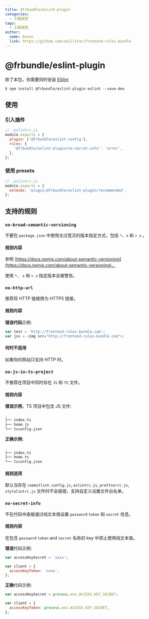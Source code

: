 ```yaml
---
title: @frbundle/eslint-plugin
categories:
  - 工程规范
tags:
  - 工程规范
author:
  name: Anson
  link: https://github.com/skillstar/frontend-rules-bundle
---
```


# @frbundle/eslint-plugin

除了本包，你需要同时安装 [ESlint](https://eslint.org/)

```shell
$ npm install @frbundle/eslint-plugin eslint --save-dev
```

## 使用

### 引入插件

```js
// .eslintrc.js
module.exports = {
  plugin: ['@frbundle/eslint-config'],
  rules: {
    '@frbundle/eslint-plugin/no-secret-info': 'error',
  },
};
```

### 使用 presets

```js
// .eslintrc.js
module.exports = {
  extends: 'plugin:@frbundle/eslint-plugin/recommended',
};
```

## 支持的规则

### `no-broad-semantic-versioning`

不要在 `package.json` 中使用太过宽泛的版本指定方式，包括 `*`、`x` 和 `> x` 。

#### 规则内容

参照 [https://docs.npmjs.com/about-semantic-versioning](https://docs.npmjs.com/about-semantic-versioning)。

使用 `*`、 `x` 和 `> x` 指定版本会被警告。

### `no-http-url`

推荐将 HTTP 链接换为 HTTPS 链接。

#### 规则内容

**错误代码**示例:

```js
var test = 'http://frontend-rules-bundle.com';
var jsx = <img src="http://frontend-rules-bundle.com">;
```

#### 何时不适用

如果你的网站只支持 HTTP 时。

### `no-js-in-ts-project`

不推荐在项目中同时存在 `JS` 和 `TS` 文件。

#### 规则内容

**错误示例**，TS 项目中包含 JS 文件:

```Bash
.
├── index.ts
├── home.js
└── tsconfig.json
```

**正确示例**:

```Bash
.
├── index.ts
├── home.ts
└── tsconfig.json
```

#### 规则选项

默认当存在 `commitlint.config.js`, `eslintrc.js`, `prettierrc.js`, `stylelintrc.js` 文件时不会报错，支持自定义设置文件白名单。

### `no-secret-info`

不在代码中直接通过纯文本值设置 `password` `token` 和 `secret` 信息。

#### 规则内容

在包含 `password` `token` and `secret` 名称的 key 中禁止使用纯文本值。

**错误**代码示例:

```js
var accessKeySecret = 'xxxx';

var client = {
  accessKeyToken: 'xxxx',
};
```

**正确**代码示例:

```js
var accessKeySecret = process.env.ACCESS_KEY_SECRET;

var client = {
  accessKeyToken: process.env.ACCESS_KEY_SECRET,
};
```
